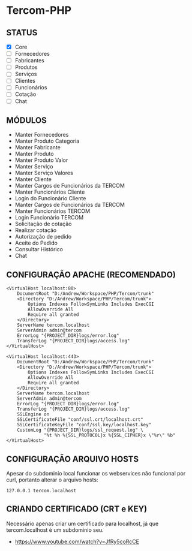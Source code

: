 # Tercom-PHP

## STATUS

- [x] Core
- [ ] Fornecedores
- [ ] Fabricantes
- [ ] Produtos
- [ ] Serviços
- [ ] Clientes
- [ ] Funcionários
- [ ] Cotação
- [ ] Chat

## MÓDULOS
- Manter Fornecedores
- Manter Produto Categoria
- Manter Fabricante
- Manter Produto
- Manter Produto Valor
- Manter Serviço
- Manter Serviço Valores
- Manter Cliente
- Manter Cargos de Funcionários da TERCOM
- Manter Funcionários Cliente
- Login do Funcionário Cliente
- Manter Cargos de Funcionários da TERCOM
- Manter Funcionários TERCOM
- Login Funcionário TERCOM
- Solicitação de cotação
- Realizar cotação
- Autorização de pedido
- Aceite do Pedido
- Consultar Histórico
- Chat

## CONFIGURAÇÃO APACHE (RECOMENDADO)

```
<VirtualHost localhost:80>
	DocumentRoot "D:/Andrew/Workspace/PHP/Tercom/trunk"
	<Directory "D:/Andrew/Workspace/PHP/Tercom/trunk">
		Options Indexes FollowSymLinks Includes ExecCGI
		AllowOverride All
		Require all granted
	</Directory>
	ServerName tercom.localhost
	ServerAdmin admin@tercom
	ErrorLog "{PROJECT_DIR}logs/error.log"
	TransferLog "{PROJECT_DIR}logs/access.log"
</VirtualHost>

<VirtualHost localhost:443>
	DocumentRoot "D:/Andrew/Workspace/PHP/Tercom/trunk"
	<Directory "D:/Andrew/Workspace/PHP/Tercom/trunk">
		Options Indexes FollowSymLinks Includes ExecCGI
		AllowOverride All
		Require all granted
	</Directory>
	ServerName tercom.localhost
	ServerAdmin admin@tercom
	ErrorLog "{PROJECT_DIR}logs/error.log"
	TransferLog "{PROJECT_DIR}logs/access.log"
	SSLEngine on
	SSLCertificateFile "conf/ssl.crt/localhost.crt"
	SSLCertificateKeyFile "conf/ssl.key/localhost.key"
	CustomLog "{PROJECT_DIR}logs/ssl_request.log" \
			  "%t %h %{SSL_PROTOCOL}x %{SSL_CIPHER}x \"%r\" %b"
</VirtualHost>
```

## CONFIGURAÇÃO ARQUIVO HOSTS

Apesar do subdominio local funcionar os webservices não funcional por curl, portanto alterar o arquivo hosts:

```
127.0.0.1 tercom.localhost
```

## CRIANDO CERTIFICADO (CRT e KEY)

Necessário apenas criar um certificado para localhost, já que tercom.localhost é um subdominio seu.

- https://www.youtube.com/watch?v=JfRy5coRcCE
